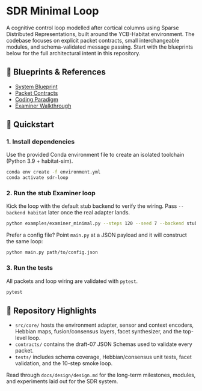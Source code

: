 # SDR Minimal Loop

A cognitive control loop modelled after cortical columns using Sparse Distributed Representations, built around the YCB-Habitat environment. The codebase focuses on explicit packet contracts, small interchangeable modules, and schema-validated message passing. Start with the blueprints below for the full architectural intent in this repository.


## 📘 Blueprints & References

- [System Blueprint](docs/design/design.md)
- [Packet Contracts](docs/design/packets.md)
- [Coding Paradigm](docs/design/style.md)
- [Examiner Walkthrough](docs/experiments/examiner.md)

## 🚀 Quickstart

### 1. Install dependencies

Use the provided Conda environment file to create an isolated toolchain (Python 3.9 + habitat-sim).

```bash
conda env create -f environment.yml
conda activate sdr-loop
```

### 2. Run the stub Examiner loop

Kick the loop with the default stub backend to verify the wiring. Pass `--backend habitat` later once the real adapter lands.

```bash
python examples/examiner_minimal.py --steps 120 --seed 7 --backend stub
```

Prefer a config file? Point `main.py` at a JSON payload and it will construct the same loop:

```bash
python main.py path/to/config.json
```

### 3. Run the tests

All packets and loop wiring are validated with `pytest`.

```bash
pytest
```

## 🧭 Repository Highlights

- `src/core/` hosts the environment adapter, sensor and context encoders, Hebbian maps, fusion/consensus layers, facet synthesizer, and the top-level loop.
- `contracts/` contains the draft-07 JSON Schemas used to validate every packet.
- `tests/` includes schema coverage, Hebbian/consensus unit tests, facet validation, and the 10-step smoke loop.

Read through `docs/design/design.md` for the long-term milestones, modules, and experiments laid out for the SDR system.
